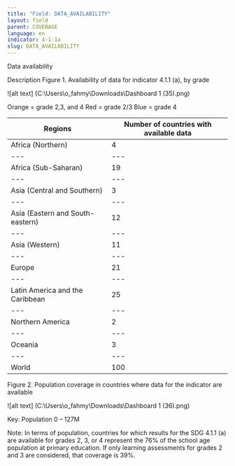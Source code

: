 ```yaml
---
title: "Field: DATA_AVAILABILITY"
layout: field
parent: COVERAGE
language: en
indicator: 4-1-1a
slug: DATA_AVAILABILITY
---
```

Data availability

Description
Figure 1. Availability of data for indicator 4.1.1 (a), by grade

![alt text] {C:\Users\o_fahmy\Downloads\Dashboard 1 (35).png)

Orange = grade 2,3, and 4
Red = grade 2/3
Blue = grade 4

Regions | Number of countries with available data
--- |---
Africa (Northern) | 4
--- |---
Africa (Sub-Saharan) |19 
--- |---
Asia (Central and Southern) | 3
--- |---
Asia (Eastern and South-eastern) | 12
--- |---
Asia (Western) | 11
--- |---
Europe | 21
--- |---
Latin America and the Caribbean | 25
--- |---
Northern America | 2
--- |---
Oceania | 3
--- |---
World | 100

Figure 2. Population coverage in countries where data for the indicator are available

![alt text] (C:\Users\o_fahmy\Downloads\Dashboard 1 (36).png)

Key: Population
0 – 127M

Note: In terms of population, countries for which results for the SDG 4.1.1 (a) are available for grades 2, 3, or 4 represent the 76% of the school age population at primary education. If only learning assessments for grades 2 and 3 are considered, that coverage is 39%.